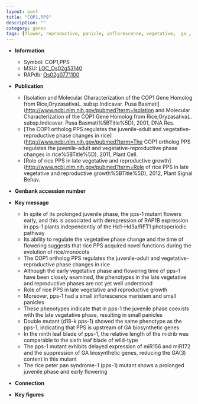 ```yaml
---
layout: post
title: "COP1,PPS"
description: ""
category: genes
tags: [flower, reproductive, panicle, inflorescence, vegetative,  ga , growth, leaf, meristem, flowering time]
---
```


* **Information**  
    + Symbol: COP1,PPS  
    + MSU: [LOC_Os02g53140](http://rice.plantbiology.msu.edu/cgi-bin/ORF_infopage.cgi?orf=LOC_Os02g53140)  
    + RAPdb: [Os02g0771100](http://rapdb.dna.affrc.go.jp/viewer/gbrowse_details/irgsp1?name=Os02g0771100)  

* **Publication**  
    + [Isolation and Molecular Characterization of the COP1 Gene Homolog from Rice,OryzasativaL. subsp.Indicavar. Pusa Basmati](http://www.ncbi.nlm.nih.gov/pubmed?term=Isolation and Molecular Characterization of the COP1 Gene Homolog from Rice,OryzasativaL. subsp.Indicavar. Pusa Basmati%5BTitle%5D), 2001, DNA Res.
    + [The COP1 ortholog PPS regulates the juvenile-adult and vegetative-reproductive phase changes in rice](http://www.ncbi.nlm.nih.gov/pubmed?term=The COP1 ortholog PPS regulates the juvenile-adult and vegetative-reproductive phase changes in rice%5BTitle%5D), 2011, Plant Cell.
    + [Role of rice PPS in late vegetative and reproductive growth](http://www.ncbi.nlm.nih.gov/pubmed?term=Role of rice PPS in late vegetative and reproductive growth%5BTitle%5D), 2012, Plant Signal Behav.

* **Genbank accession number**  

* **Key message**  
    + In spite of its prolonged juvenile phase, the pps-1 mutant flowers early, and this is associated with derepression of RAP1B expression in pps-1 plants independently of the Hd1-Hd3a/RFT1 photoperiodic pathway
    + Its ability to regulate the vegetative phase change and the time of flowering suggests that rice PPS acquired novel functions during the evolution of rice/monocots
    + The COP1 ortholog PPS regulates the juvenile-adult and vegetative-reproductive phase changes in rice
    + Although the early vegetative phase and flowering time of pps-1 have been closely examined, the phenotypes in the late vegetative and reproductive phases are not yet well understood
    + Role of rice PPS in late vegetative and reproductive growth
    + Moreover, pps-1 had a small inflorescence meristem and small panicles
    + These phenotypes indicate that in pps-1 the juvenile phase coexists with the late vegetative phase, resulting in small panicles
    + Double mutant (d18-k pps-1) showed the same phenotype as the pps-1, indicating that PPS is upstream of GA biosynthetic genes
    + In the ninth leaf blade of pps-1, the relative length of the midrib was comparable to the sixth leaf blade of wild-type
    + The pps-1 mutant exhibits delayed expression of miR156 and miR172 and the suppression of GA biosynthetic genes, reducing the GA(3) content in this mutant
    + The rice peter pan syndrome-1 (pps-1) mutant shows a prolonged juvenile phase and early flowering

* **Connection**  

* **Key figures**  


